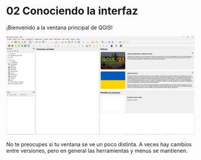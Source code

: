 # 02 Conociendo la interfaz

¡Bienvenido a la ventana principal de QGIS!

![QGIS interfaz](assets/images/02.01_interfaz_principal.png "QGIS interfaz principal")

No te preocupes si tu ventana se ve un poco distinta. A veces hay cambios entre versiones, pero en general las herramientas y menus se mantienen.